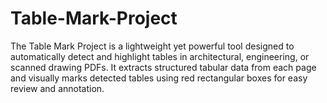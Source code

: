 # Table-Mark-Project
The Table Mark Project is a lightweight yet powerful tool designed to automatically detect and highlight tables in architectural, engineering, or scanned drawing PDFs. It extracts structured tabular data from each page and visually marks detected tables using red rectangular boxes for easy review and annotation.
